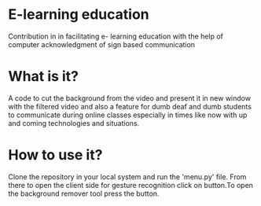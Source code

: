 # E-learning education
Contribution in in facilitating e- learning education with the help of computer acknowledgment of sign based communication
# What is it?
A code to cut the background from the video and present it in new window with the filtered video and also a feature for dumb deaf and dumb students to communicate during online classes especially in times like now with up and coming technologies and situations.
# How to use it?
Clone the repository in your local system and run the 'menu.py' file. From there to open the client side for gesture recognition click on button.To open the background remover tool press the button.
